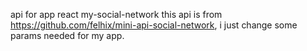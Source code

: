 api for app react my-social-network
this api is from https://github.com/felhix/mini-api-social-network, i just change some params needed for my app.
